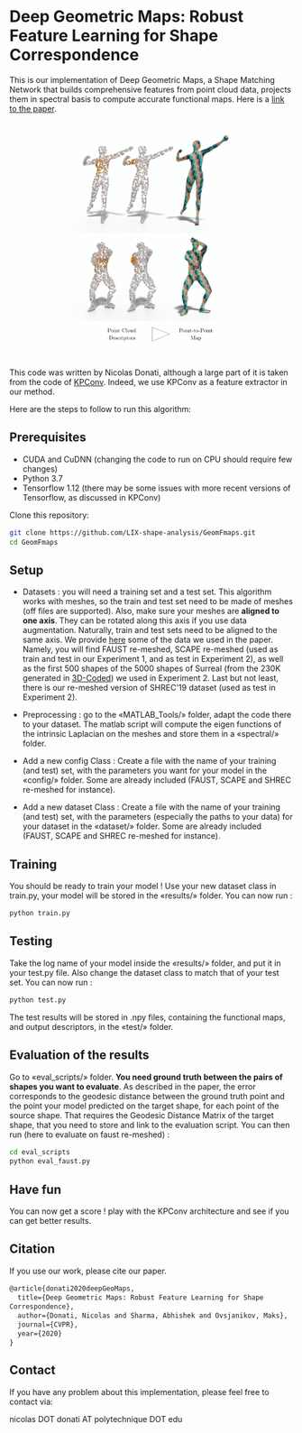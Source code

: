 # Deep Geometric Maps: Robust Feature Learning for Shape Correspondence

This is our implementation of Deep Geometric Maps, a Shape Matching Network that builds comprehensive features from point cloud data, projects them in spectral basis to compute accurate functional maps. Here is a [link to the paper](https://arxiv.org/abs/2003.14286).

<!-- ![TEASER](https://raw.githubusercontent.com/LIX-shape-analysis/GeomFmaps/master/images/TEASER.png "TEASER") -->
<p align="center">
<img src="https://raw.githubusercontent.com/LIX-shape-analysis/GeomFmaps/master/images/TEASER.png" width="300">
</p>

This code was written by Nicolas Donati, although a large part of it is taken from the code of [KPConv](https://github.com/HuguesTHOMAS/KPConv). Indeed, we use KPConv as a feature extractor in our method.

Here are the steps to follow to run this algorithm:

## Prerequisites
* CUDA and CuDNN (changing the code to run on CPU should require few changes)
* Python 3.7
* Tensorflow 1.12 (there may be some issues with more recent versions of Tensorflow, as discussed in KPConv)

Clone this repository:
``` bash
git clone https://github.com/LIX-shape-analysis/GeomFmaps.git
cd GeomFmaps
```

## Setup

* Datasets : you will need a training set and a test set. This algorithm works with meshes, so the train and test set need to be made of meshes (off files are supported).
Also, make sure your meshes are **aligned to one axis**. They can be rotated along this axis if you use data augmentation. Naturally, train and test sets need to be aligned to the same axis.
We provide [here](https://nuage.lix.polytechnique.fr/index.php/s/LJFXrsTG22wYCXx) some of the data we used in the paper. Namely, you will find FAUST re-meshed, SCAPE re-meshed (used as train and test in our Experiment 1, and as test in Experiment 2), as well as the first 500 shapes of the 5000 shapes of Surreal (from the 230K generated in [3D-Coded](https://github.com/ThibaultGROUEIX/3D-CODED)) we used in Experiment 2. Last but not least, there is our re-meshed version of SHREC'19 dataset (used as test in Experiment 2).

* Preprocessing : go to the «MATLAB_Tools/» folder, adapt the code there to your dataset. The matlab script will compute the eigen functions of the intrinsic Laplacian on the meshes and store them in a «spectral/» folder.

* Add a new config Class : Create a file with the name of your training (and test) set, with the parameters you want for your model in the «config/» folder. Some are already included (FAUST, SCAPE and SHREC re-meshed for instance).

* Add a new dataset Class : Create a file with the name of your training (and test) set, with the parameters (especially the paths to your data) for your dataset in the «dataset/» folder. Some are already included (FAUST, SCAPE and SHREC re-meshed for instance).

## Training
You should be ready to train your model ! Use your new dataset class in train.py, your model will be stored in the «results/» folder. You can now run :
``` bash
python train.py
```

## Testing
Take the log name of your model inside the «results/» folder, and put it in your test.py file. Also change the dataset class to match that of your test set. You can now run :
``` bash
python test.py
```
The test results will be stored in .npy files, containing the functional maps, and output descriptors, in the «test/» folder.

## Evaluation of the results
Go to «eval_scripts/» folder. **You need ground truth between the pairs of shapes you want to evaluate**. As described in the paper, the error corresponds to the geodesic distance between the ground truth point and the point your model predicted on the target shape, for each point of the source shape. That requires the Geodesic Distance Matrix of the target shape, that you need to store and link to the evaluation script. You can then run (here to evaluate on faust re-meshed) :
``` bash
cd eval_scripts
python eval_faust.py
```

## Have fun
You can now get a score ! play with the KPConv architecture and see if you can get better results.

## Citation
If you use our work, please cite our paper.
```
@article{donati2020deepGeoMaps,
  title={Deep Geometric Maps: Robust Feature Learning for Shape Correspondence},
  author={Donati, Nicolas and Sharma, Abhishek and Ovsjanikov, Maks},
  journal={CVPR},
  year={2020}
}
```

## Contact
If you have any problem about this implementation, please feel free to contact via:

nicolas DOT donati AT polytechnique DOT edu
